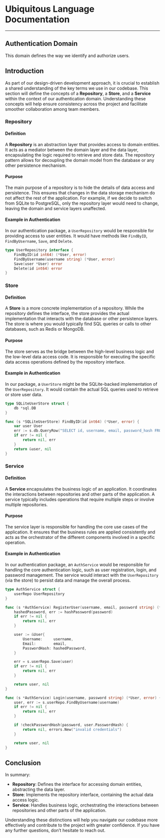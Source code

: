 # Ubiquitous Language Documentation

---

## Authentication Domain

This domain defines the way we identify and authorize users.

## Introduction

As part of our design-driven development approach, it is crucial to establish a shared understanding of the key terms we use in our codebase.
This section will define the concepts of a **Repository**, a **Store**, and a **Service** within the context of our authentication domain.
Understanding these concepts will help ensure consistency across the project and facilitate smoother collaboration among team members.

### Repository

#### Definition
A **Repository** is an abstraction layer that provides access to domain entities.
It acts as a mediator between the domain layer and the data layer, encapsulating the logic required to retrieve and store data.
The repository pattern allows for decoupling the domain model from the database or any other persistence mechanism.

#### Purpose
The main purpose of a repository is to hide the details of data access and persistence.
This ensures that changes in the data storage mechanism do not affect the rest of the application.
For example, if we decide to switch from SQLite to PostgreSQL, only the repository layer would need to change, leaving the domain and service layers unaffected.

#### Example in Authentication
In our authentication package, a `UserRepository` would be responsible for providing access to user entities.
It would have methods like `FindByID`, `FindByUsername`, `Save`, and `Delete`.

```go
type UserRepository interface {
    FindByID(id int64) (*User, error)
    FindByUsername(username string) (*User, error)
    Save(user *User) error
    Delete(id int64) error
}
```

### Store

#### Definition
A **Store** is a more concrete implementation of a repository.
While the repository defines the interface, the store provides the actual implementation that interacts with the database or other persistence layers.
The store is where you would typically find SQL queries or calls to other databases, such as Redis or MongoDB.

#### Purpose
The store serves as the bridge between the high-level business logic and the low-level data access code.
It is responsible for executing the specific data access operations defined by the repository interface.

#### Example in Authentication
In our package, a `UserStore` might be the SQLite-backed implementation of the `UserRepository`.
It would contain the actual SQL queries used to retrieve or store user data.

```go
type SQLiteUserStore struct {
    db *sql.DB
}

func (s *SQLiteUserStore) FindByID(id int64) (*User, error) {
    var user User
    err := s.db.QueryRow("SELECT id, username, email, password_hash FROM users WHERE id = ?", id).Scan(&user.ID, &user.Username, &user.Email, &user.PasswordHash)
    if err != nil {
        return nil, err
    }
    return &user, nil
}
```

### Service

#### Definition
A **Service** encapsulates the business logic of an application.
It coordinates the interactions between repositories and other parts of the application.
A service typically includes operations that require multiple steps or involve multiple repositories.

#### Purpose
The service layer is responsible for handling the core use cases of the application.
It ensures that the business rules are applied consistently and acts as the orchestrator of the different components involved in a specific operation.

#### Example in Authentication
In our authentication package, an `AuthService` would be responsible for handling the core authentication logic, such as user registration, login, and password management.
The service would interact with the `UserRepository` (via the store) to persist data and manage the overall process.

```go
type AuthService struct {
    userRepo UserRepository
}

func (s *AuthService) RegisterUser(username, email, password string) (*User, error) {
    hashedPassword, err := hashPassword(password)
    if err != nil {
        return nil, err
    }

    user := &User{
        Username:     username,
        Email:        email,
        PasswordHash: hashedPassword,
    }

    err = s.userRepo.Save(user)
    if err != nil {
        return nil, err
    }

    return user, nil
}

func (s *AuthService) Login(username, password string) (*User, error) {
    user, err := s.userRepo.FindByUsername(username)
    if err != nil {
        return nil, err
    }

    if !checkPasswordHash(password, user.PasswordHash) {
        return nil, errors.New("invalid credentials")
    }

    return user, nil
}
```

## Conclusion

In summary:
- **Repository**: Defines the interface for accessing domain entities, abstracting the data layer.
- **Store**: Implements the repository interface, containing the actual data access logic.
- **Service**: Handles business logic, orchestrating the interactions between repositories and other parts of the application.

Understanding these distinctions will help you navigate our codebase more effectively and contribute to the project with greater confidence.
If you have any further questions, don’t hesitate to reach out.
